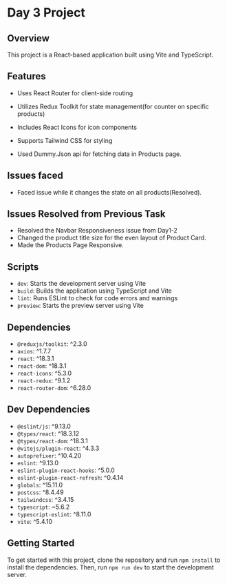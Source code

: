 # Day 3 Project

## Overview

This project is a React-based application built using Vite and TypeScript.

## Features

* Uses React Router for client-side routing
* Utilizes Redux Toolkit for state management(for counter on specific products)

* Includes React Icons for icon components
* Supports Tailwind CSS for styling
* Used Dummy.Json api for fetching data in Products page.

## Issues faced

* Faced issue while it changes the state on all products(Resolved).

## Issues Resolved from Previous Task
* Resolved the Navbar Responsiveness issue from Day1-2
* Changed the product title size for the even layout of Product Card.
* Made the Products Page Responsive.

## Scripts

* `dev`: Starts the development server using Vite
* `build`: Builds the application using TypeScript and Vite
* `lint`: Runs ESLint to check for code errors and warnings
* `preview`: Starts the preview server using Vite

## Dependencies

* `@reduxjs/toolkit`: ^2.3.0
* `axios`: ^1.7.7
* `react`: ^18.3.1
* `react-dom`: ^18.3.1
* `react-icons`: ^5.3.0
* `react-redux`: ^9.1.2
* `react-router-dom`: ^6.28.0

## Dev Dependencies

* `@eslint/js`: ^9.13.0
* `@types/react`: ^18.3.12
* `@types/react-dom`: ^18.3.1
* `@vitejs/plugin-react`: ^4.3.3
* `autoprefixer`: ^10.4.20
* `eslint`: ^9.13.0
* `eslint-plugin-react-hooks`: ^5.0.0
* `eslint-plugin-react-refresh`: ^0.4.14
* `globals`: ^15.11.0
* `postcss`: ^8.4.49
* `tailwindcss`: ^3.4.15
* `typescript`: ~5.6.2
* `typescript-eslint`: ^8.11.0
* `vite`: ^5.4.10

## Getting Started

To get started with this project, clone the repository and run `npm install` to install the dependencies. Then, run `npm run dev` to start the development server.